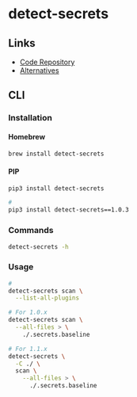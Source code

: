 # detect-secrets

<!--
https://github.com/auth0/repo-supervisor
-->

## Links

- [Code Repository](https://github.com/Yelp/detect-secrets)
- [Alternatives](/alternatives.md#code-secrets)

## CLI

### Installation

#### Homebrew

```sh
brew install detect-secrets
```

#### PIP

```sh
pip3 install detect-secrets

#
pip3 install detect-secrets==1.0.3
```

### Commands

```sh
detect-secrets -h
```

### Usage

```sh
#
detect-secrets scan \
  --list-all-plugins

# For 1.0.x
detect-secrets scan \
  --all-files > \
    ./.secrets.baseline

# For 1.1.x
detect-secrets \
  -C ./ \
  scan \
    --all-files > \
      ./.secrets.baseline
```
